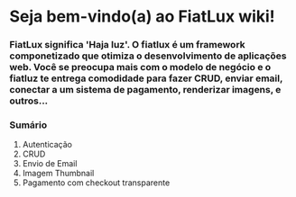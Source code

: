 # Seja bem-vindo(a) ao FiatLux wiki!

### FiatLux significa 'Haja luz'. O fiatlux é um framework componetizado que otimiza o desenvolvimento de aplicações web. Você se preocupa mais com o modelo de negócio e o fiatluz te entrega comodidade para fazer CRUD, enviar email, conectar a um sistema de pagamento, renderizar imagens, e outros...

### Sumário

1. Autenticação
1. CRUD
1. Envio de Email
1. Imagem Thumbnail
1. Pagamento com checkout transparente
